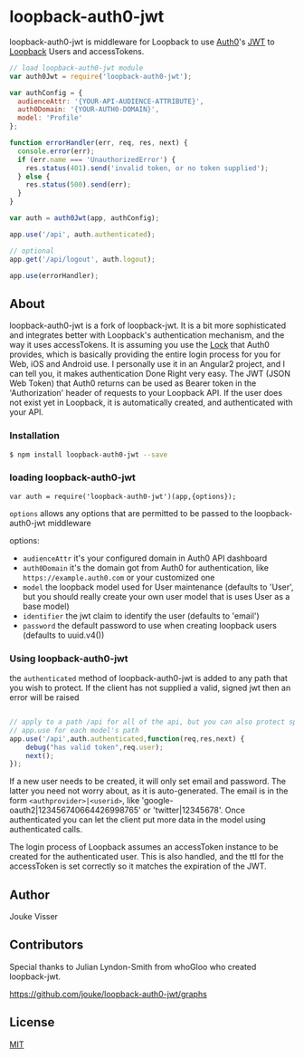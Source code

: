 # loopback-auth0-jwt

  loopback-auth0-jwt is middleware for Loopback to use [Auth0](https://auth0.com/)'s [JWT](https://www.jwt.io) to [Loopback](https://loopback.io/) Users and accessTokens.

```js
// load loopback-auth0-jwt module
var auth0Jwt = require('loopback-auth0-jwt');

var authConfig = {
  audienceAttr: '{YOUR-API-AUDIENCE-ATTRIBUTE}',
  auth0Domain: '{YOUR-AUTH0-DOMAIN}',
  model: 'Profile'
};

function errorHandler(err, req, res, next) {
  console.error(err);
  if (err.name === 'UnauthorizedError') {
    res.status(401).send('invalid token, or no token supplied');
  } else {
    res.status(500).send(err);
  }
}

var auth = auth0Jwt(app, authConfig);

app.use('/api', auth.authenticated);

// optional
app.get('/api/logout', auth.logout);

app.use(errorHandler);


```

## About

loopback-auth0-jwt is a fork of loopback-jwt. It is a bit more sophisticated and integrates better with Loopback's 
authentication mechanism, and the way it uses accessTokens.
It is assuming you use the [Lock](https://auth0.com/docs/libraries/lock) that Auth0 provides, which is basically providing 
the entire login process for you for Web, iOS and Android use. I personally use it in an Angular2 project, and I can tell you,
it makes authentication Done Right very easy.
The JWT (JSON Web Token) that Auth0 returns can be used as Bearer token in the 'Authorization' header of requests to your
Loopback API. If the user does not exist yet in Loopback, it is automatically created, and authenticated with your API.


### Installation

```sh
$ npm install loopback-auth0-jwt --save
```

### loading loopback-auth0-jwt

`var auth = require('loopback-auth0-jwt')(app,{options});`

`options` allows any options that are permitted to be passed to the loopback-auth0-jwt middleware

options:

- `audienceAttr` it's your configured domain in Auth0 API dashboard
- `auth0Domain` it's the domain got from Auth0 for authentication, like `https://example.auth0.com` or your customized one
- `model` the loopback model used for User maintenance (defaults to 'User', but you should really create your own user model that is uses User as a base model)
- `identifier` the jwt claim to identify the user (defaults to 'email')
- `password` the default password to use when creating loopback users (defaults to uuid.v4())

### Using loopback-auth0-jwt

the `authenticated` method of loopback-auth0-jwt is added to any path that you wish to protect. If the client has not supplied a valid, signed jwt then an error will be raised

```js

// apply to a path /api for all of the api, but you can also protect specific models here and repeat the
// app.use for each model's path
app.use('/api',auth.authenticated,function(req,res,next) {
    debug("has valid token",req.user);
    next();
});
```

If a new user needs to be created, it will only set email and password. The latter you need not worry about, as it is auto-generated.
 The email is in the form `<authprovider>|<userid>`, like 'google-oauth2|123456740664426998765' or 'twitter|12345678'.
 Once authenticated you can let the client put more data in the model using authenticated calls.
 
The login process of Loopback assumes an accessToken instance to be created for the authenticated user. This is also handled, and the 
ttl for the accessToken is set correctly so it matches the expiration of the JWT.



## Author

Jouke Visser

## Contributors

 Special thanks to Julian Lyndon-Smith from whoGloo who created loopback-jwt.

 https://github.com/jouke/loopback-auth0-jwt/graphs

## License

[MIT](LICENSE)

